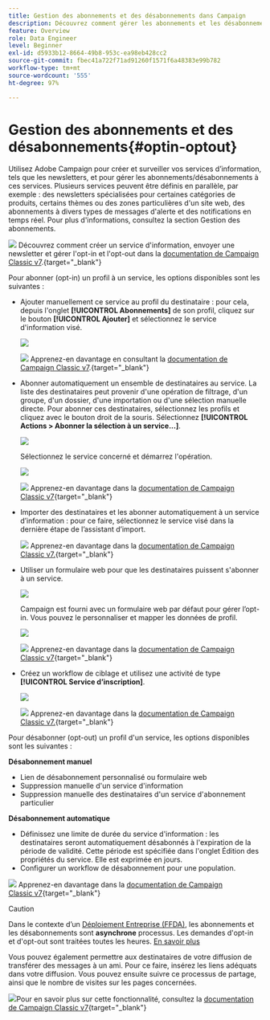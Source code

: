 ```yaml
---
title: Gestion des abonnements et des désabonnements dans Campaign
description: Découvrez comment gérer les abonnements et les désabonnements dans Campaign v8
feature: Overview
role: Data Engineer
level: Beginner
exl-id: d5933b12-8664-49b8-953c-ea98eb428cc2
source-git-commit: fbec41a722f71ad91260f1571f6a48383e99b782
workflow-type: tm+mt
source-wordcount: '555'
ht-degree: 97%

---
```


# Gestion des abonnements et des désabonnements{#optin-optout}

Utilisez Adobe Campaign pour créer et surveiller vos services d’information, tels que les newsletters, et pour gérer les abonnements/désabonnements à ces services. Plusieurs services peuvent être définis en parallèle, par exemple : des newsletters spécialisées pour certaines catégories de produits, certains thèmes ou des zones particulières d&#39;un site web, des abonnements à divers types de messages d&#39;alerte et des notifications en temps réel. Pour plus d&#39;informations, consultez la section Gestion des abonnements.

![](../assets/do-not-localize/book.png) Découvrez comment créer un service d&#39;information, envoyer une newsletter et gérer l&#39;opt-in et l&#39;opt-out dans la [documentation de Campaign Classic v7](https://experienceleague.adobe.com/docs/campaign-classic/using/sending-messages/subscriptions-and-referrals/managing-subscriptions.html?lang=fr).{target=&quot;_blank&quot;}

Pour abonner (opt-in) un profil à un service, les options disponibles sont les suivantes :

* Ajouter manuellement ce service au profil du destinataire : pour cela, depuis l&#39;onglet **[!UICONTROL Abonnements]** de son profil, cliquez sur le bouton **[!UICONTROL Ajouter]** et sélectionnez le service d&#39;information visé.

   ![](assets/subscribe-to-a-service.png)

   ![](../assets/do-not-localize/book.png) Apprenez-en davantage en consultant la [documentation de Campaign Classic v7](https://experienceleague.adobe.com/docs/campaign-classic/using/getting-started/profile-management/editing-a-profile.html?lang=fr#deliveries-tab).{target=&quot;_blank&quot;}

* Abonner automatiquement un ensemble de destinataires au service. La liste des destinataires peut provenir d&#39;une opération de filtrage, d&#39;un groupe, d&#39;un dossier, d&#39;une importation ou d&#39;une sélection manuelle directe. Pour abonner ces destinataires, sélectionnez les profils et cliquez avec le bouton droit de la souris. Sélectionnez **[!UICONTROL Actions > Abonner la sélection à un service...]**.

   ![](assets/subscribe-selection.png)

   Sélectionnez le service concerné et démarrez l&#39;opération.

   ![](assets/subscribe-confirm.png)

   ![](../assets/do-not-localize/book.png) Apprenez-en davantage dans la [documentation de Campaign Classic v7](https://experienceleague.adobe.com/docs/campaign-classic/using/getting-started/profile-management/editing-a-profile.html?lang=en#deliveries-tab){target=&quot;_blank&quot;}


* Importer des destinataires et les abonner automatiquement à un service d’information : pour ce faire, sélectionnez le service visé dans la dernière étape de l’assistant d’import.

   ![](../assets/do-not-localize/book.png) Apprenez-en davantage dans la [documentation de Campaign Classic v7.](https://experienceleague.adobe.com/docs/campaign-classic/using/getting-started/importing-and-exporting-data/generic-imports-exports/executing-import-jobs.html?lang=fr#step-5---additional-step-when-importing-recipients){target=&quot;_blank&quot;}

* Utiliser un formulaire web pour que les destinataires puissent s&#39;abonner à un service.

   ![](assets/opt-in-webapp.png)

   Campaign est fourni avec un formulaire web par défaut pour gérer l’opt-in. Vous pouvez le personnaliser et mapper les données de profil.

   ![](assets/web-app.png)

   ![](../assets/do-not-localize/book.png) Apprenez-en davantage dans la [documentation de Campaign Classic v7](https://experienceleague.adobe.com/docs/campaign-classic/using/designing-content/web-forms/use-cases--web-forms.html?lang=fr#create-a-subscription--form-with-double-opt-in){target=&quot;_blank&quot;}


* Créez un workflow de ciblage et utilisez une activité de type **[!UICONTROL Service d’inscription]**.

   ![](assets/wf-subscription.png)

   ![](../assets/do-not-localize/book.png) Apprenez-en davantage dans la [documentation de Campaign Classic v7.](https://experienceleague.adobe.com/docs/campaign-classic/using/automating-with-workflows/targeting-activities/subscription-services.html?lang=fr#example--subscribe-a-list-of-recipients-to-a-newsletter){target=&quot;_blank&quot;}

Pour désabonner (opt-out) un profil d&#39;un service, les options disponibles sont les suivantes :

**Désabonnement manuel**

* Lien de désabonnement personnalisé ou formulaire web
* Suppression manuelle d&#39;un service d&#39;information
* Suppression manuelle des destinataires d&#39;un service d&#39;abonnement particulier

**Désabonnement automatique**

* Définissez une limite de durée du service d&#39;information : les destinataires seront automatiquement désabonnés à l&#39;expiration de la période de validité. Cette période est spécifiée dans l&#39;onglet Édition des propriétés du service. Elle est exprimée en jours.
* Configurer un workflow de désabonnement pour une population.

![](../assets/do-not-localize/book.png) Apprenez-en davantage dans la [documentation de Campaign Classic v7](https://experienceleague.adobe.com/docs/campaign-classic/using/sending-messages/subscriptions-and-referrals/managing-subscriptions.html?lang=fr#unsubscribing-a-recipient-from-a-service){target=&quot;_blank&quot;}


>[!CAUTION]
>
>Dans le contexte d’un [Déploiement Entreprise (FFDA)](../architecture/enterprise-deployment.md), les abonnements et les désabonnements sont **asynchrone** processus. Les demandes d&#39;opt-in et d&#39;opt-out sont traitées toutes les heures. [En savoir plus](../architecture/new-apis.md#sub-apis)

Vous pouvez également permettre aux destinataires de votre diffusion de transférer des messages à un ami. Pour ce faire, insérez les liens adéquats dans votre diffusion. Vous pouvez ensuite suivre ce processus de partage, ainsi que le nombre de visites sur les pages concernées.

![](../assets/do-not-localize/book.png)Pour en savoir plus sur cette fonctionnalité, consultez la [documentation de Campaign Classic v7](https://experienceleague.adobe.com/docs/campaign-classic/using/sending-messages/subscriptions-and-referrals/viral-and-social-marketing.html?lang=fr#viral-marketing—forward-to-a-friend){target=&quot;_blank&quot;}
